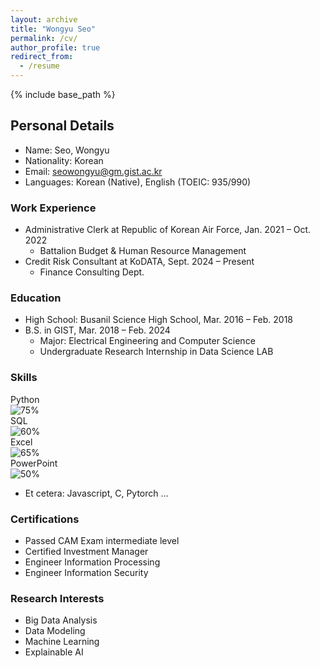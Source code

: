 ```yaml
---
layout: archive
title: "Wongyu Seo"
permalink: /cv/
author_profile: true
redirect_from:
  - /resume
---
```


{% include base_path %}

## Personal Details
* Name: Seo, Wongyu
* Nationality: Korean
* Email: seowongyu@gm.gist.ac.kr
* Languages: Korean (Native), English (TOEIC: 935/990)

### Work Experience
* Administrative Clerk at Republic of Korean Air Force, Jan. 2021 – Oct. 2022
  - Battalion Budget & Human Resource Management
* Credit Risk Consultant at KoDATA, Sept. 2024 – Present
  - Finance Consulting Dept.

### Education
* High School: Busanil Science High School, Mar. 2016 – Feb. 2018
* B.S. in GIST, Mar. 2018 – Feb. 2024
  - Major: Electrical Engineering and Computer Science
  - Undergraduate Research Internship in Data Science LAB

### Skills
Python  
![75%](https://via.placeholder.com/500x10/99CC99/99CC99)  
SQL  
![60%](https://via.placeholder.com/350x10/99CC99/99CC99)  
Excel  
![65%](https://via.placeholder.com/400x10/99CC99/99CC99)  
PowerPoint  
![50%](https://via.placeholder.com/250x10/99CC99/99CC99)  
    
* Et cetera: Javascript, C, Pytorch ...

### Certifications
- Passed CAM Exam intermediate level
- Certified Investment Manager
- Engineer Information Processing
- Engineer Information Security

### Research Interests
* Big Data Analysis
* Data Modeling
* Machine Learning
* Explainable AI
